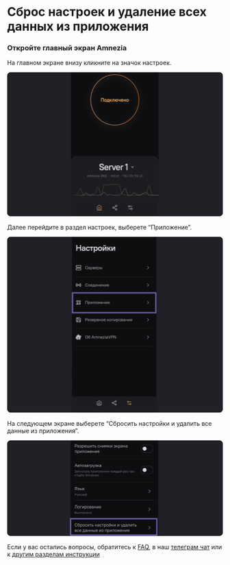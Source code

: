# Сброс настроек и удаление всех данных из приложения 


### Откройте главный экран Amnezia

На главном экране  внизу  кликните на значок настроек.

![instruction 1](https://raw.githubusercontent.com/amnezia-vpn/amnezia.org-content/master/docs/ru/instructions/19_resetting/img/r_ru_1.png)

Далее перейдите в раздел настроек, выберете “Приложение”.

![instruction 1](https://raw.githubusercontent.com/amnezia-vpn/amnezia.org-content/master/docs/ru/instructions/19_resetting/img/r_ru_2.png)

На следующем экране выберете “Сбросить настройки и удалить все данные из приложения”. 

![instruction 1](https://raw.githubusercontent.com/amnezia-vpn/amnezia.org-content/master/docs/ru/instructions/19_resetting/img/r_ru_3.png)


Если у вас остались вопросы, обратитесь к [FAQ], в наш [телеграм чат] или к [другим разделам инструкции]


[FAQ]: ../faq
[телеграм чат]: https://t.me/amnezia_vpn
[другим разделам инструкции]: ../instructions











